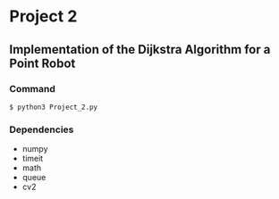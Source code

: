 # Project 2 
## Implementation of the Dijkstra Algorithm for a Point Robot

### Command
```
$ python3 Project_2.py
```
### Dependencies
- numpy
- timeit
- math
- queue
- cv2

